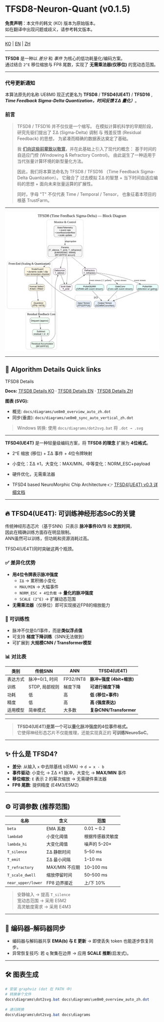 # TFSD8-Neuron-Quant (v0.1.5)


**免责声明**：本文件的韩文 (KO) 版本为原始版本。  
如在翻译中出现问题或歧义，请参考韩文版本。

---


[KO](README.md) | [EN](README_en.md) | [ZH](README_zh.md)

---

**TFSD8** 是一种以 *差分* 和 *事件* 为核心的低功耗量化/编码方案。  
通过结合 `2^E` 移位缩放与 FP8 尾数，实现了 **无需乘法器(仅移位)** 的宽动态范围。

---

### 代号更新通知

本算法原先的名称 UE8M0
现正式更名为 **TFSD8** / **TFSD4(UE4T)** / **TFSD16**  , ***Time Feedback Sigma-Delta Quantization，时间反馈 ΣΔ 量化）***。

### 前言

> TFSD8 / TFSD16 并不仅仅是一个缩写。
在模拟计算机科学的早期阶段，研究先驱们提出了 ΣΔ (Sigma-Delta) 调制 与 残差反馈 (Residual Feedback) 的思想，
为紧凑而精确的数据表达奠定了基础。
> 
> 我 <ins>**们向这些前辈致以敬意**</ins>，并在此基础上引入了现代的概念：
基于时间的自适应门控 (Windowing & Refractory Control)。
由此诞生了一种适用于当代张量计算环境的新型量化方法。
> 
> 因此，我们将本算法命名为 TFSD8 / TFSD16 （Time Feedback Sigma-Delta Quantization）。
它融合了 过去模拟 ΣΔ 的智慧 + 当下时间自适应编码的思想 + 面向未来张量运算的扩展性。
> 
> 同时，字母 "T" 不仅代表 Time / Temporal / Tensor，
也象征着本项目的根基 TrustFarm。

--- 

![TFSD8_block_diagram](TFSD8_block_diagram.svg)

---

## 🧭 Algorithm Details Quick links

TFSD8 Details

**Docs:** [TFSD8 Details KO](docs/algorithm_full_ko.md) · [TFSD8 Details EN](docs/algorithm_full_en.md) · [TFSD8 Details ZH](docs/algorithm_full_zh.md)

**图表 (SVG):**  
- 概览: `docs/diagrams/ue8m0_overview_auto_zh.dot`  
- 同步(垂直): `docs/diagrams/ue8m0_sync_auto_vertical_zh.dot`  

> Windows 转换: 使用 `docs/diagrams/dot2svg.bat` 将 `.dot → .svg`

---

**TFSD4(UE4T)** 是一种轻量级编码方案，将 **TFSD8 的理念** 扩展为 **4位格式**。  
- 2^E 缩放 (移位) + ΣΔ 事件 + 4位令牌映射  
- 小变化：ΣΔ ±1，大变化：MAX/MIN，中等变化：NORM_ESC+payload  
- 硬件优化，无需乘法器  

- TFSD4 based NeuroMorphic Chip Architecture
👉 [TFSD4(UE4T) v0.3 详细文档](docs/ue4t_format_v.0.3_zh.md)

---

## 🔥 TFSD4(UE4T): 可训练神经形态SoC的关键

传统神经形态芯片（基于SNN）只表示 **脉冲事件(0/1)** 和 **发放时间**，  
因此在精确训练方面存在明显限制。  
ANN虽然可以训练，但功耗和资源消耗过高。

TFSD4(UE4T)同时突破这两个瓶颈。

### ✅ 差异化优势
- **用4位令牌表示脉冲强度**
  - `ΣΔ` → 累积微小变化  
  - `MAX/MIN` → 大幅事件  
  - `NORM_ESC + 4位负载` → **量化的脉冲强度**  
  - `SCALE (2^E)` → 扩展动态范围  
- **无需乘法器**（仅移位）即可实现接近FP8的缩放能力

### 🧠 可训练性
- 脉冲不仅是0/1事件，而是**类似浮点值**  
- 可支持 **梯度下降训练**（SNN无法做到）  
- 可扩展到 **大规模CNN / Transformer模型**

### 📊 对比表
| 类别 | 传统SNN | ANN | **TFSD4(UE4T)** |
|------|---------|-----|----------|
| 表达方式 | 脉冲=0/1, 时间 | FP32/INT8 | **脉冲+强度 (4bit+缩放)** |
| 训练 | STDP, 局部规则 | 梯度下降 | **可进行梯度下降** |
| 功耗 | 低 | 高 | **低 (移位+事件)** |
| 精度 | 低 | 高 | **高 (强度表达)** |
| 适用模型 | 简单模式 | 大多数 | **复杂CNN/Transformer** |

---

> **TFSD4(UE4T)是第一个可以量化脉冲强度的4位事件格式。**  
> 它使得神经形态芯片不仅能推理，还能实现真正的 **可训练NeuroSoC**。

---

## ✨ 什么是 TFSD4?
- **差分**: 从输入 `x` 中去除基线 `b`(EMA) → `d = x - b`  
- **事件驱动**: 小变化 → ΣΔ ±1 脉冲，大变化 → **MAX/MIN** 事件  
- **移位缩放**: `E` 表示 2 的幂次缩放 → 无需硬件乘法器  
- **FP8 尾数**: 提供精度 (E4M3/E5M2)

---

## ⚙️ 可调参数 (推荐范围)
| 名称 | 含义 | 范围 |
|---|---|---|
| `beta` | EMA 系数 | 0.01 ~ 0.2 |
| `lambda0` | 小变化阈值 | 根据传感器灵敏度 |
| `lambda_hi` | 大变化阈值 | 噪声的 5–20× |
| `T_silence` | ΣΔ 静默时间 | 5–50 ms |
| `T_emit` | ΣΔ 最小间隔 | 1–10 ms |
| `T_refractory` | MAX/MIN 不应期 | 10–100 ms |
| `T_scale_dwell` | 缩放停留时间 | 50–500 ms |
| `near_upper/lower` | FP8 边界接近 | 上/下 10% |

> 安静输入 → 提高 `T_silence`  
> 宽动态范围 → 采用 E5M2  
> 高灵敏度需求 → 采用 E4M3

---

## 🔁 编码器–解码器同步
- 编码器与解码器共享 **EMA(b) 与 E 更新** → 即使丢失 token 也能逐步恢复同步。  
- 异常恢复技巧: 若 q 聚集在边界 → 应用 **SCALE 推断**(启发式)。

---

## 🛠️ 图表生成
```powershell
# 安装 graphviz (dot 在 PATH 中)
# 转换单个文件
docs\diagrams\dot2svg.bat docs\diagrams\ue8m0_overview_auto_zh.dot

# 递归转换
docs\diagrams\dot2svg.bat docs\diagrams

